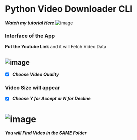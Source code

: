 # Python Video Downloader CLI
***Watch my tutorial <a href="https://youtu.be/VxTkUEMMoAU">Here </a>***
![image](https://user-images.githubusercontent.com/76051700/233235285-ec617ac4-d966-472d-b98d-5eeccbe69c92.png)
### Interface of the App 
<b>Put the Youtube Link</b> and it will Fetch Video Data
## ![image](https://user-images.githubusercontent.com/76051700/233236123-ccb37c30-cace-4ab5-b243-69f8b7e14d46.png)
- [x] ***Choose Video Quality***
### Video Size will appear
- [x] ***Choose Y for Accept or N for Decline***
# ![image](https://user-images.githubusercontent.com/76051700/233237182-e646126b-c155-41cb-a446-c6d68ba9a4a0.png)
***You will Find Video in the SAME Folder***

